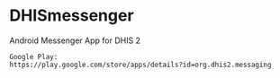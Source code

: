# DHISmessenger
Android Messenger App for DHIS 2

```
Google Play:
https://play.google.com/store/apps/details?id=org.dhis2.messaging
```

